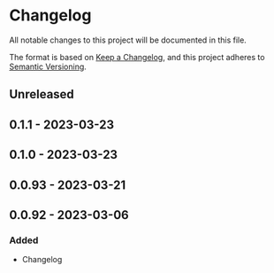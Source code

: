# Changelog

All notable changes to this project will be documented in this file.

The format is based on [Keep a Changelog](https://keepachangelog.com/en/1.0.0/),
and this project adheres to [Semantic Versioning](https://semver.org/spec/v2.0.0.html).

## Unreleased

## 0.1.1 - 2023-03-23

## 0.1.0 - 2023-03-23

## 0.0.93 - 2023-03-21

## 0.0.92 - 2023-03-06
### Added
- Changelog
